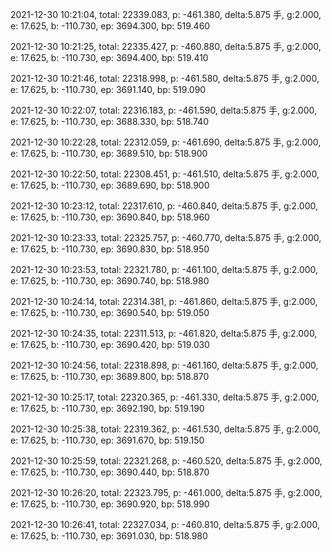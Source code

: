 2021-12-30 10:21:04, total: 22339.083, p: -461.380, delta:5.875 手, g:2.000, e: 17.625, b: -110.730, ep: 3694.300, bp: 519.460

2021-12-30 10:21:25, total: 22335.427, p: -460.880, delta:5.875 手, g:2.000, e: 17.625, b: -110.730, ep: 3694.400, bp: 519.410

2021-12-30 10:21:46, total: 22318.998, p: -461.580, delta:5.875 手, g:2.000, e: 17.625, b: -110.730, ep: 3691.140, bp: 519.090

2021-12-30 10:22:07, total: 22316.183, p: -461.590, delta:5.875 手, g:2.000, e: 17.625, b: -110.730, ep: 3688.330, bp: 518.740

2021-12-30 10:22:28, total: 22312.059, p: -461.690, delta:5.875 手, g:2.000, e: 17.625, b: -110.730, ep: 3689.510, bp: 518.900

2021-12-30 10:22:50, total: 22308.451, p: -461.510, delta:5.875 手, g:2.000, e: 17.625, b: -110.730, ep: 3689.690, bp: 518.900

2021-12-30 10:23:12, total: 22317.610, p: -460.840, delta:5.875 手, g:2.000, e: 17.625, b: -110.730, ep: 3690.840, bp: 518.960

2021-12-30 10:23:33, total: 22325.757, p: -460.770, delta:5.875 手, g:2.000, e: 17.625, b: -110.730, ep: 3690.830, bp: 518.950

2021-12-30 10:23:53, total: 22321.780, p: -461.100, delta:5.875 手, g:2.000, e: 17.625, b: -110.730, ep: 3690.740, bp: 518.980

2021-12-30 10:24:14, total: 22314.381, p: -461.860, delta:5.875 手, g:2.000, e: 17.625, b: -110.730, ep: 3690.540, bp: 519.050

2021-12-30 10:24:35, total: 22311.513, p: -461.820, delta:5.875 手, g:2.000, e: 17.625, b: -110.730, ep: 3690.420, bp: 519.030

2021-12-30 10:24:56, total: 22318.898, p: -461.160, delta:5.875 手, g:2.000, e: 17.625, b: -110.730, ep: 3689.800, bp: 518.870

2021-12-30 10:25:17, total: 22320.365, p: -461.330, delta:5.875 手, g:2.000, e: 17.625, b: -110.730, ep: 3692.190, bp: 519.190

2021-12-30 10:25:38, total: 22319.362, p: -461.530, delta:5.875 手, g:2.000, e: 17.625, b: -110.730, ep: 3691.670, bp: 519.150

2021-12-30 10:25:59, total: 22321.268, p: -460.520, delta:5.875 手, g:2.000, e: 17.625, b: -110.730, ep: 3690.440, bp: 518.870

2021-12-30 10:26:20, total: 22323.795, p: -461.000, delta:5.875 手, g:2.000, e: 17.625, b: -110.730, ep: 3690.920, bp: 518.990

2021-12-30 10:26:41, total: 22327.034, p: -460.810, delta:5.875 手, g:2.000, e: 17.625, b: -110.730, ep: 3691.030, bp: 518.980